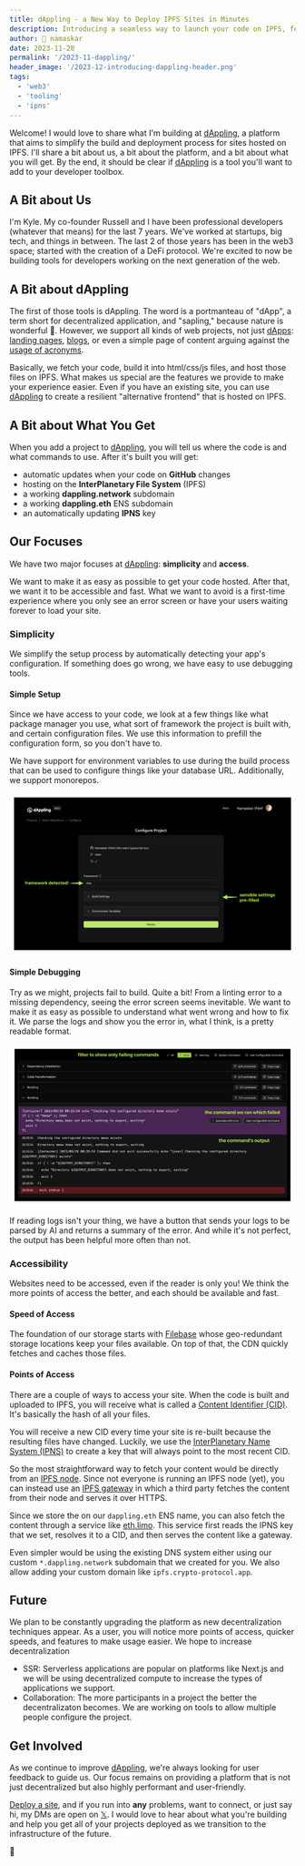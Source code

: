 ```yaml
---
title: dAppling - a New Way to Deploy IPFS Sites in Minutes
description: Introducing a seamless way to launch your code on IPFS, featuring straightforward setup, automatic deployments, and more.
author: 🙏 namaskar
date: 2023-11-28
permalink: '/2023-11-dappling/'
header_image: '/2023-12-introducing-dappling-header.png'
tags:
  - 'web3'
  - 'tooling'
  - 'ipns'
---
```


Welcome! I would love to share what I'm building at [dAppling](https://dappling.network), a platform that aims to simplify the build and deployment process for sites hosted on IPFS. I'll share a bit about us, a bit about the platform, and a bit about what you will get. By the end, it should be clear if [dAppling](https://dappling.network) is a tool you'll want to add to your developer toolbox.

## A Bit about Us

I'm Kyle. My co-founder Russell and I have been professional developers (whatever that means) for the last 7 years. We've worked at startups, big tech, and things in between. The last 2 of those years has been in the web3 space; started with the creation of a DeFi protocol. We're excited to now be building tools for developers working on the next generation of the web.

## A Bit about dAppling

The first of those tools is dAppling. The word is a portmanteau of "dApp", a term short for decentralized application, and "sapling," because nature is wonderful 🌱. However, we support all kinds of web projects, not just [dApps](https://app.gogopool.com.dappling.eth.limo/): [landing pages](https://arbor-landing.dappling.eth.limo/), [blogs](https://blog.dappling.network), or even a simple page of content arguing against the [usage of acronyms](https://nomoreacronyms-0u5spi.dappling.network).

Basically, we fetch your code, build it into html/css/js files, and host those files on IPFS. What makes us special are the features we provide to make your experience easier. Even if you have an existing site, you can use [dAppling](https://dappling.network) to create a resilient "alternative frontend" that is hosted on IPFS.

## A Bit about What You Get

When you add a project to [dAppling](https://dappling.network), you will tell us where the code is and what commands to use. After it's built you will get:

- automatic updates when your code on **GitHub** changes
- hosting on the **InterPlanetary File System** (IPFS)
- a working **dappling.network** subdomain
- a working **dappling.eth** ENS subdomain
- an automatically updating **IPNS** key

## Our Focuses

We have two major focuses at [dAppling](https://dappling.network): **simplicity** and **access**.

We want to make it as easy as possible to get your code hosted. After that, we want it to be accessible and fast. What we want to avoid is a first-time experience where you only see an error screen or have your users waiting forever to load your site.

### Simplicity

We simplify the setup process by automatically detecting your app's configuration. If something does go wrong, we have easy to use debugging tools.

#### Simple Setup

Since we have access to your code, we look at a few things like what package manager you use, what sort of framework the project is built with, and certain configuration files. We use this information to prefill the configuration form, so you don't have to.

We have support for environment variables to use during the build process that can be used to configure things like your database URL. Additionally, we support monorepos.

![Autodetect Configuration](../assets/2023-12-introducing-dappling-autodetect.png)

#### Simple Debugging

Try as we might, projects fail to build. Quite a bit! From a linting error to a missing dependency, seeing the error screen seems inevitable. We want to make it as easy as possible to understand what went wrong and how to fix it. We parse the logs and show you the error in, what I think, is a pretty readable format.

![Readable Error Logs](../assets/2023-12-introducing-dappling-error.png)

If reading logs isn't your thing, we have a button that sends your logs to be parsed by AI and returns a summary of the error. And while it's not perfect, the output has been helpful more often than not.

### Accessibility

Websites need to be accessed, even if the reader is only you! We think the more points of access the better, and each should be available and fast.

#### Speed of Access

The foundation of our storage starts with [Filebase](https://filebase.com/) whose geo-redundant storage locations keep your files available. On top of that, the CDN quickly fetches and caches those files.

#### Points of Access

There are a couple of ways to access your site. When the code is built and uploaded to IPFS, you will receive what is called a [Content Identifier (CID)](https://docs.ipfs.tech/concepts/content-addressing/). It's basically the hash of all your files.

You will receive a new CID every time your site is re-built because the resulting files have changed. Luckily, we use the [InterPlanetary Name System (IPNS)](https://docs.ipfs.tech/concepts/ipns/) to create a key that will always point to the most recent CID.

So the most straightforward way to fetch your content would be directly from an [IPFS node](https://docs.ipfs.tech/concepts/nodes/). Since not everyone is running an IPFS node (yet), you can instead use an [IPFS gateway](https://docs.ipfs.tech/concepts/ipfs-gateway/) in which a third party fetches the content from their node and serves it over HTTPS.

Since we store the on our `dappling.eth` ENS name, you can also fetch the content through a service like [eth.limo](https://eth.limo). This service first reads the IPNS key that we set, resolves it to a CID, and then serves the content like a gateway.

Even simpler would be using the existing DNS system either using our custom `*.dappling.network` subdomain that we created for you. We also allow adding your custom domain like `ipfs.crypto-protocol.app`.

## Future

We plan to be constantly upgrading the platform as new decentralization techniques appear. As a user, you will notice more points of access, quicker speeds, and features to make usage easier. We hope to increase decentralization

- SSR: Serverless applications are popular on platforms like Next.js and we will be using decentralized compute to increase the types of applications we support.
- Collaboration: The more participants in a project the better the decentralizaton becomes. We are working on tools to allow multiple people configure the project.

## Get Involved

As we continue to improve [dAppling](https://dappling.network), we're always looking for user feedback to guide us. Our focus remains on providing a platform that is not just decentralized but also highly performant and user-friendly.

[Deploy a site](https://dappling.network), and if you run into **any** problems, want to connect, or just say hi, my DMs are open on [𝕏](https://x.com/0xBookland). I would love to hear about what you're building and help you get all of your projects deployed as we transition to the infrastructure of the future.

🙏
